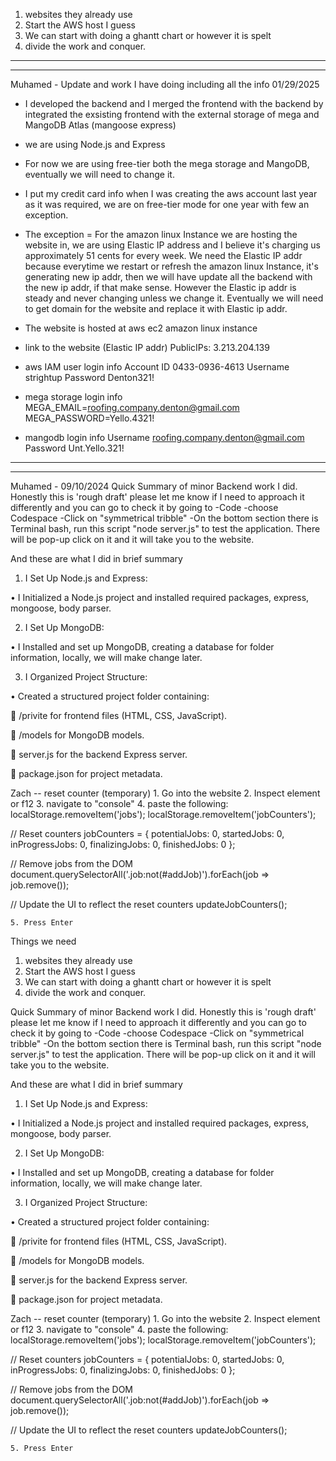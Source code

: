 1. websites they already use
2. Start the AWS host I guess
3. We can start with doing a ghantt chart or however it is spelt
4. divide the work and conquer. 

--------------------------------------------------------------------------------------------------------------
--------------------------------------------------------------------------------------------------------------
Muhamed - Update and work I have doing including all the info 01/29/2025

- I developed the backend and I merged the frontend with the backend by integrated the exsisting frontend with the external storage of mega and MangoDB Atlas (mangoose express)

- we are using Node.js and Express

- For now we are using free-tier both the mega storage and MangoDB, eventually we will need to change it.

- I put my credit card info when I was creating the aws account last year as it was required, 
we are on free-tier mode for one year with few an exception.


- The exception = For the amazon linux Instance we are hosting the website in, we are using Elastic IP address and I believe it's charging us approximately 51 cents for every week. 
We need the Elastic IP addr because everytime we restart or refresh the amazon linux Instance, it's generating new ip addr, then we will have update all the backend with the new ip addr, if that make sense. 
However the Elastic ip addr is steady and never changing unless we change it. Eventually we will need to get domain for the website and replace it with Elastic ip addr.

- The website is hosted at aws ec2 amazon linux instance

- link to the website (Elastic IP addr) PublicIPs: 3.213.204.139

- aws IAM user login info
  Account ID 0433-0936-4613
  Username strightup
  Password Denton321!

- mega storage login info
  MEGA_EMAIL=roofing.company.denton@gmail.com
  MEGA_PASSWORD=Yello.4321!

- mangodb login info
  Username roofing.company.denton@gmail.com
  Password Unt.Yello.321!

-------------------------------------------------------------------------------------------------------------
--------------------------------------------------------------------------------------------------------------



Muhamed - 09/10/2024
Quick Summary of minor Backend work I did. 
Honestly this is 'rough draft' please let me know if I need to approach it differently and you can go to check it by going
to -Code -choose Codespace -Click on "symmetrical tribble" -On the bottom section there is Terminal bash, run this script 
"node server.js" to test the application. There will be pop-up click on it and it will take you to the website.

And these are what I did in brief summary

1.	I Set Up Node.js and Express:

•	I Initialized a Node.js project and installed required packages, express, mongoose, body parser.

2.	I Set Up MongoDB:

•	I Installed and set up MongoDB, creating a database for folder information, locally, we will make change later.

3.	I Organized Project Structure:

•	Created a structured project folder containing:

	/privite for frontend files (HTML, CSS, JavaScript).

	/models for MongoDB models.

	server.js for the backend Express server.

	package.json for project metadata.


Zach -- reset counter (temporary) 
	1. Go into the website 
	2. Inspect element or f12
	3. navigate to "console" 
	4. paste the following: 
		localStorage.removeItem('jobs');
localStorage.removeItem('jobCounters');

// Reset counters
jobCounters = {
    potentialJobs: 0,
    startedJobs: 0,
    inProgressJobs: 0,
    finalizingJobs: 0,
    finishedJobs: 0
};

// Remove jobs from the DOM
document.querySelectorAll('.job:not(#addJob)').forEach(job => job.remove());

// Update the UI to reflect the reset counters
updateJobCounters();
	
	
	5. Press Enter





















Things we need
1. websites they already use
2. Start the AWS host I guess
3. We can start with doing a ghantt chart or however it is spelt
4. divide the work and conquer. 




Quick Summary of minor Backend work I did. 
Honestly this is 'rough draft' please let me know if I need to approach it differently and you can go to check it by going
to -Code -choose Codespace -Click on "symmetrical tribble" -On the bottom section there is Terminal bash, run this script 
"node server.js" to test the application. There will be pop-up click on it and it will take you to the website.

And these are what I did in brief summary

1.	I Set Up Node.js and Express:

•	I Initialized a Node.js project and installed required packages, express, mongoose, body parser.

2.	I Set Up MongoDB:

•	I Installed and set up MongoDB, creating a database for folder information, locally, we will make change later.

3.	I Organized Project Structure:

•	Created a structured project folder containing:

	/privite for frontend files (HTML, CSS, JavaScript).

	/models for MongoDB models.

	server.js for the backend Express server.

	package.json for project metadata.


Zach -- reset counter (temporary) 
	1. Go into the website 
	2. Inspect element or f12
	3. navigate to "console" 
	4. paste the following: 
		localStorage.removeItem('jobs');
localStorage.removeItem('jobCounters');

// Reset counters
jobCounters = {
    potentialJobs: 0,
    startedJobs: 0,
    inProgressJobs: 0,
    finalizingJobs: 0,
    finishedJobs: 0
};

// Remove jobs from the DOM
document.querySelectorAll('.job:not(#addJob)').forEach(job => job.remove());

// Update the UI to reflect the reset counters
updateJobCounters();
	
	
	5. Press Enter
